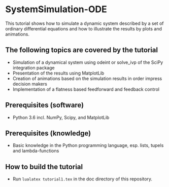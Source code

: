 # SystemSimulation-ODE
This tutorial shows how to simulate a dynamic system described by a set of ordinary differential equations and how to illustrate the results by plots and animations.

## The following topics are covered by the tutorial

- Simulation of a dynamical system using odeint or solve_ivp of the SciPy integration package
- Presentation of the results using MatplotLib
- Creation of animations based on the simulation results in order impress decision makers
- Implementation of a flatness based feedforward and feedback control

## Prerequisites (software)
- Python 3.6 incl. NumPy, Scipy, and MatplotLib

## Prerequisites (knowledge)
- Basic knowledge in the Python programming language, esp. lists, tupels and lambda-functions

## How to build the tutorial
- Run `lualatex tutorial1.tex` in the doc directory of this repository.
